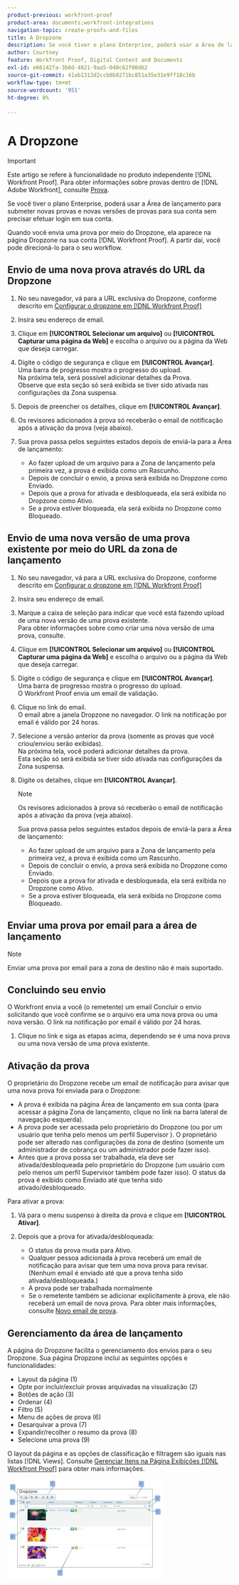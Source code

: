 ```yaml
---
product-previous: workfront-proof
product-area: documents;workfront-integrations
navigation-topic: create-proofs-and-files
title: A Dropzone
description: Se você tiver o plano Enterprise, poderá usar a Área de lançamento para submeter novas provas e novas versões de provas para sua conta sem precisar efetuar login em sua conta.
author: Courtney
feature: Workfront Proof, Digital Content and Documents
exl-id: e66142fa-3b0d-4821-9aa5-040c62f00d62
source-git-commit: 41ab1312d2ccb8b8271bc851a35e31e9ff18c16b
workflow-type: tm+mt
source-wordcount: '951'
ht-degree: 0%

---
```


# A Dropzone

>[!IMPORTANT]
>
>Este artigo se refere à funcionalidade no produto independente [!DNL Workfront Proof]. Para obter informações sobre provas dentro de [!DNL Adobe Workfront], consulte [Prova](../../../review-and-approve-work/proofing/proofing.md).

Se você tiver o plano Enterprise, poderá usar a Área de lançamento para submeter novas provas e novas versões de provas para sua conta sem precisar efetuar login em sua conta.

Quando você envia uma prova por meio do Dropzone, ela aparece na página Dropzone na sua conta [!DNL Workfront Proof]. A partir daí, você pode direcioná-lo para o seu workflow.

## Envio de uma nova prova através do URL da Dropzone

1. No seu navegador, vá para a URL exclusiva do Dropzone, conforme descrito em [Configurar o dropzone em [!DNL Workfront Proof]](../../../workfront-proof/wp-acct-admin/account-settings/configure-dropzone-in-wp.md)
1. Insira seu endereço de email.
1. Clique em **[!UICONTROL Selecionar um arquivo]** ou **[!UICONTROL Capturar uma página da Web]** e escolha o arquivo ou a página da Web que deseja carregar.

1. Digite o código de segurança e clique em **[!UICONTROL Avançar]**.\
   Uma barra de progresso mostra o progresso do upload.\
   Na próxima tela, será possível adicionar detalhes da Prova.\
   Observe que esta seção só será exibida se tiver sido ativada nas configurações da Zona suspensa.

1. Depois de preencher os detalhes, clique em **[!UICONTROL Avançar]**.
1. Os revisores adicionados à prova só receberão o email de notificação após a ativação da prova (veja abaixo).
1. Sua prova passa pelos seguintes estados depois de enviá-la para a Área de lançamento:

   * Ao fazer upload de um arquivo para a Zona de lançamento pela primeira vez, a prova é exibida como um Rascunho.
   * Depois de concluir o envio, a prova será exibida no Dropzone como Enviado.
   * Depois que a prova for ativada e desbloqueada, ela será exibida no Dropzone como Ativo.
   * Se a prova estiver bloqueada, ela será exibida no Dropzone como Bloqueado.

## Envio de uma nova versão de uma prova existente por meio do URL da zona de lançamento

1. No seu navegador, vá para a URL exclusiva do Dropzone, conforme descrito em [Configurar o dropzone em [!DNL Workfront Proof]](../../../workfront-proof/wp-acct-admin/account-settings/configure-dropzone-in-wp.md)
1. Insira seu endereço de email.
1. Marque a caixa de seleção para indicar que você está fazendo upload de uma nova versão de uma prova existente.\
   Para obter informações sobre como criar uma nova versão de uma prova, consulte.
1. Clique em **[!UICONTROL Selecionar um arquivo]** ou **[!UICONTROL Capturar uma página da Web]** e escolha o arquivo ou a página da Web que deseja carregar.

1. Digite o código de segurança e clique em **[!UICONTROL Avançar]**.\
   Uma barra de progresso mostra o progresso do upload.\
   O Workfront Proof envia um email de validação.

1. Clique no link do email.\
   O email abre a janela Dropzone no navegador. O link na notificação por email é válido por 24 horas.
1. Selecione a versão anterior da prova (somente as provas que você criou/enviou serão exibidas).\
   Na próxima tela, você poderá adicionar detalhes da prova.\
   Esta seção só será exibida se tiver sido ativada nas configurações da Zona suspensa.

1. Digite os detalhes, clique em **[!UICONTROL Avançar]**.

   >[!NOTE]
   >
   >Os revisores adicionados à prova só receberão o email de notificação após a ativação da prova (veja abaixo).

   Sua prova passa pelos seguintes estados depois de enviá-la para a Área de lançamento:

   * Ao fazer upload de um arquivo para a Zona de lançamento pela primeira vez, a prova é exibida como um Rascunho.
   * Depois de concluir o envio, a prova será exibida no Dropzone como Enviado.
   * Depois que a prova for ativada e desbloqueada, ela será exibida no Dropzone como Ativo.
   * Se a prova estiver bloqueada, ela será exibida no Dropzone como Bloqueado.

## Enviar uma prova por email para a área de lançamento

>[!NOTE]
>
>Enviar uma prova por email para a zona de destino não é mais suportado.


## Concluindo seu envio

O Workfront envia a você (o remetente) um email Concluir o envio solicitando que você confirme se o arquivo era uma nova prova ou uma nova versão. O link na notificação por email é válido por 24 horas.

1. Clique no link e siga as etapas acima, dependendo se é uma nova prova ou uma nova versão de uma prova existente.

## Ativação da prova

O proprietário do Dropzone recebe um email de notificação para avisar que uma nova prova foi enviada para o Dropzone:

* A prova é exibida na página Área de lançamento em sua conta (para acessar a página Zona de lançamento, clique no link na barra lateral de navegação esquerda).
* A prova pode ser acessada pelo proprietário do Dropzone (ou por um usuário que tenha pelo menos um perfil Supervisor ). O proprietário pode ser alterado nas configurações da zona de destino (somente um administrador de cobrança ou um administrador pode fazer isso).
* Antes que a prova possa ser trabalhada, ela deve ser ativada/desbloqueada pelo proprietário do Dropzone (um usuário com pelo menos um perfil Supervisor também pode fazer isso). O status da prova é exibido como Enviado até que tenha sido ativado/desbloqueado.

Para ativar a prova:

1. Vá para o menu suspenso à direita da prova e clique em **[!UICONTROL Ativar]**.
1. Depois que a prova for ativada/desbloqueada:

   * O status da prova muda para Ativo.
   * Qualquer pessoa adicionada à prova receberá um email de notificação para avisar que tem uma nova prova para revisar. (Nenhum email é enviado até que a prova tenha sido ativada/desbloqueada.)
   * A prova pode ser trabalhada normalmente
   * Se o remetente também se adicionar explicitamente à prova, ele não receberá um email de nova prova. Para obter mais informações, consulte [Novo email de prova](../../../workfront-proof/wp-emailsntfctns/proof-notifications-and-reminders/new-proof-email.md).

## Gerenciamento da área de lançamento

A página do Dropzone facilita o gerenciamento dos envios para o seu Dropzone. Sua página Dropzone inclui as seguintes opções e funcionalidades:

* Layout da página (1)
* Opte por incluir/excluir provas arquivadas na visualização (2)
* Botões de ação (3)
* Ordenar (4)
* Filtro (5)
* Menu de ações de prova (6)
* Desarquivar a prova (7)
* Expandir/recolher o resumo da prova (8)
* Selecione uma prova (9)

O layout da página e as opções de classificação e filtragem são iguais nas listas [!DNL Views]. Consulte [Gerenciar Itens na Página Exibições [!DNL Workfront Proof]](../../../workfront-proof/wp-work-proofsfiles/manage-your-work/manage-items-on-views-page.md) para obter mais informações.

![Novo_Dropzone_design_Feb_2013_.jpg](assets/new-dropzone-design--feb-2013--350x224.jpg)
